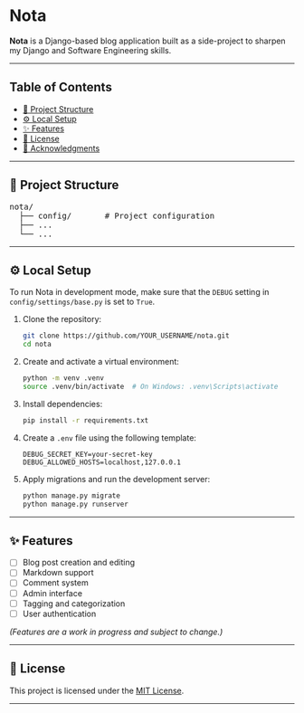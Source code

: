 # Nota 

**Nota** is a Django-based blog application built as a side-project to sharpen my Django and Software Engineering skills.

---

## Table of Contents
- [📁 Project Structure](#-project-structure)
- [⚙️ Local Setup](#-local-setup)
- [✨ Features](#-features)
- [🪪 License](#-license)
- [🙌 Acknowledgments](#-acknowledgments)

---

## 📁 Project Structure
<pre lang="markdown">
nota/
  ├── config/       # Project configuration
  ├── ...
  └── ...
</pre>

---

## ⚙️ Local Setup

To run Nota in development mode, make sure that the `DEBUG` setting in `config/settings/base.py` is set to `True`.

1. Clone the repository:
    ```bash
    git clone https://github.com/YOUR_USERNAME/nota.git
    cd nota
    ```

2. Create and activate a virtual environment:
    ```bash
    python -m venv .venv
    source .venv/bin/activate  # On Windows: .venv\Scripts\activate
    ```

3. Install dependencies:
    ```bash
    pip install -r requirements.txt
    ```

4. Create a `.env` file using the following template:
    ```env
    DEBUG_SECRET_KEY=your-secret-key
    DEBUG_ALLOWED_HOSTS=localhost,127.0.0.1
    ```

5. Apply migrations and run the development server:
    ```bash
    python manage.py migrate
    python manage.py runserver
    ```

---

## ✨ Features

- [ ] Blog post creation and editing
- [ ] Markdown support
- [ ] Comment system
- [ ] Admin interface
- [ ] Tagging and categorization
- [ ] User authentication

*_(Features are a work in progress and subject to change.)_*

---

## 🪪 License

This project is licensed under the [MIT License](LICENSE).

---
